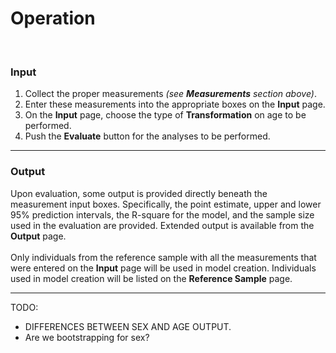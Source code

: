 # Operation
<br>

### Input
1. Collect the proper measurements *(see __Measurements__ section above)*. 
2. Enter these measurements into the appropriate boxes on the __Input__ page. 
3. On the __Input__ page, choose the type of __Transformation__ on age to be performed.  
4. Push the __Evaluate__ button for the analyses to be performed.

---

### Output
Upon evaluation, some output is provided directly beneath the measurement input boxes. Specifically, the point estimate, upper and lower 95% prediction intervals, the R-square for the model, and the sample size used in the evaluation are provided. Extended output is available from the __Output__ page.
<br><br>
Only individuals from the reference sample with all the measurements that were entered on the __Input__ page will be used in model creation. Individuals used in model creation will be listed on the __Reference Sample__ page. 

---

TODO:
- DIFFERENCES BETWEEN SEX AND AGE OUTPUT. 
- Are we bootstrapping for sex?
